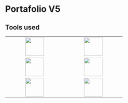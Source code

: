 # Portafolio V5

## Tools used

<table>
<tbody>
 <tr>
  <td align="center" width="20%">
    <img height=60px src="https://user-images.githubusercontent.com/63882053/226981177-e522313d-50c1-4667-b0d6-94e521bec367.png"> 
  </td>
   <td align="center" width="20%">
    <img height=60px src="https://user-images.githubusercontent.com/63882053/226982516-ce8cb328-729b-4b15-85be-f473fd8c5d96.png"> 
  </td>
 </tr>
  <tr>
  <td align="center" width="20%">
    <img height=60px src="https://user-images.githubusercontent.com/63882053/226981902-65baf892-fbe1-41c2-a9cc-abdba5c2fe82.png"> 
  </td>
   <td align="center" width="20%">
    <img height=60px src="https://user-images.githubusercontent.com/63882053/228912875-eef675ce-9868-4f76-bb80-a3ed1662a011.png"> 
  </td>
 </tr>
   <tr>
  <td align="center" width="20%">
    <img height=60px src="https://user-images.githubusercontent.com/63882053/228913763-000ec443-c276-4f89-bf2e-3495037d1423.png"> 
  </td>
   <td align="center" width="20%">
    <img height=60px src="https://user-images.githubusercontent.com/63882053/228914106-d6189937-b9b2-4a1b-b91c-dc958ebfcd1a.png"> 
  </td>
 </tr>
</tbody>
 </table>
 
